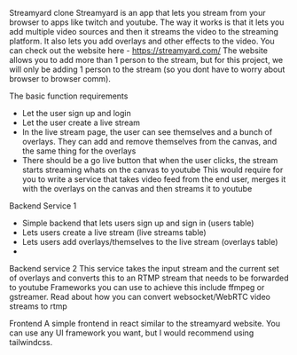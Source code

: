 Streamyard clone
Streamyard is an app that lets you stream from your browser to apps like twitch and youtube. The way it works is that it lets you add multiple video sources and then it streams the video to the streaming platform. It also lets you add overlays and other effects to the video. You can check out the website here - https://streamyard.com/ The website allows you to add more than 1 person to the stream, but for this project, we will only be adding 1 person to the stream (so you dont have to worry about browser to browser comm).

The basic function requirements
- Let the user sign up and login
- Let the user create a live stream
- In the live stream page, the user can see themselves and a bunch of overlays. They can add and remove themselves from the canvas, and the same thing for the overlays
- There should be a go live button that when the user clicks, the stream starts streaming whats on the canvas to youtube
This would require for you to write a service that takes video feed from the end user, merges it with the overlays on the canvas and then streams it to youtube

Backend Service 1
- Simple backend that lets users sign up and sign in (users table)
- Lets users create a live stream (live streams table)
- Lets users add overlays/themselves to the live stream (overlays table)
- 
Backend service 2
This service takes the input stream and the current set of overlays and converts this to an RTMP stream that needs to be forwarded to youtube Frameworks you can use to achieve this include ffmpeg or gstreamer. Read about how you can convert websocket/WebRTC video streams to rtmp

Frontend
A simple frontend in react similar to the streamyard website. You can use any UI framework you want, but I would recommend using tailwindcss.
